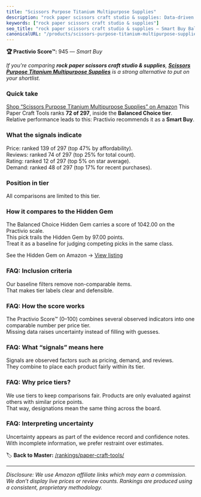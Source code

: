 ```yaml
---
title: "Scissors Purpose Titanium Multipurpose Supplies"
description: "rock paper scissors craft studio & supplies: Data-driven within Balanced Choice ranking using the Practivio Score™. Positioned by quality, value, demand, finda…"
keywords: ["rock paper scissors craft studio & supplies"]
seo_title: "rock paper scissors craft studio & supplies — Smart Buy Balanced Choice (2025)"
canonicalURL: "/products/scissors-purpose-titanium-multipurpose-supplies-B09CNDS733/"
---
```


**🏆 Practivio Score™:** 945 — _Smart Buy_


*If you're comparing **rock paper scissors craft studio & supplies**, **[Scissors Purpose Titanium Multipurpose Supplies](https://www.amazon.com/dp/B09CNDS733?tag=practivio-20)** is a strong alternative to put on your shortlist.*
### Quick take
[Shop “Scissors Purpose Titanium Multipurpose Supplies” on Amazon](https://www.amazon.com/dp/B09CNDS733?tag=practivio-20)
This Paper Craft Tools ranks **72 of 297**, inside the **Balanced Choice tier**.  
Relative performance leads to this: Practivio recommends it as a **Smart Buy**.

### What the signals indicate
Price: ranked 139 of 297 (top 47% by affordability).  
Reviews: ranked 74 of 297 (top 25% for total count).  
Rating: ranked 12 of 297 (top 5% on star average).  
Demand: ranked 48 of 297 (top 17% for recent purchases).

### Position in tier
All comparisons are limited to this tier.

### How it compares to the Hidden Gem
The Balanced Choice Hidden Gem carries a score of 1042.00 on the Practivio scale.  
This pick trails the Hidden Gem by 97.00 points.  
Treat it as a baseline for judging competing picks in the same class.  

See the Hidden Gem on Amazon → [View listing](https://www.amazon.com/dp/B076Z4N4DP?tag=practivio-20)

### FAQ: Inclusion criteria
Our baseline filters remove non-comparable items.  
That makes tier labels clear and defensible.

### FAQ: How the score works
The Practivio Score™ (0–100) combines several observed indicators into one comparable number per price tier.  
Missing data raises uncertainty instead of filling with guesses.

### FAQ: What “signals” means here
Signals are observed factors such as pricing, demand, and reviews.  
They combine to place each product fairly within its tier.

### FAQ: Why price tiers?
We use tiers to keep comparisons fair. Products are only evaluated against others with similar price points.  
That way, designations mean the same thing across the board.

### FAQ: Interpreting uncertainty
Uncertainty appears as part of the evidence record and confidence notes.  
With incomplete information, we prefer restraint over estimates.


🏷️ **Back to Master:** [/rankings/paper-craft-tools/](/rankings/paper-craft-tools/)

---
_Disclosure: We use Amazon affiliate links which may earn a commission. We don’t display live prices or review counts. Rankings are produced using a consistent, proprietary methodology._
